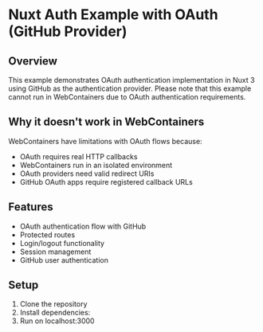 # Nuxt Auth Example with OAuth (GitHub Provider)

## Overview

This example demonstrates OAuth authentication implementation in Nuxt 3 using GitHub as the authentication provider. Please note that this example cannot run in WebContainers due to OAuth authentication requirements.

## Why it doesn't work in WebContainers

WebContainers have limitations with OAuth flows because:

- OAuth requires real HTTP callbacks
- WebContainers run in an isolated environment
- OAuth providers need valid redirect URIs
- GitHub OAuth apps require registered callback URLs

## Features

- OAuth authentication flow with GitHub
- Protected routes
- Login/logout functionality
- Session management
- GitHub user authentication

## Setup

1. Clone the repository
2. Install dependencies:
3. Run on localhost:3000